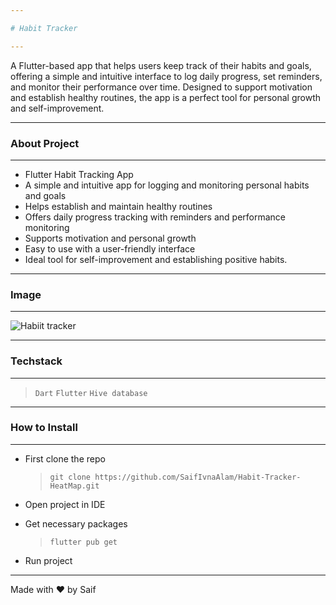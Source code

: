 ```yaml
---

# Habit Tracker

---
```


A Flutter-based app that helps users keep track of their habits and goals, offering a simple and intuitive interface to log daily progress, set reminders, and monitor their performance over time. Designed to support motivation and establish healthy routines, the app is a perfect tool for personal growth and self-improvement.

---

### About Project

---

- Flutter Habit Tracking App
- A simple and intuitive app for logging and monitoring personal habits and goals
- Helps establish and maintain healthy routines
- Offers daily progress tracking with reminders and performance monitoring
- Supports motivation and personal growth
- Easy to use with a user-friendly interface
- Ideal tool for self-improvement and establishing positive habits.

---

### Image

---

![Habiit tracker](https://user-images.githubusercontent.com/73099787/216776059-8337cf86-f91d-49b0-b630-adadc7011f68.png)

---

### Techstack

---

> `Dart` 
> `Flutter`
> `Hive database`

---

### How to Install

---

- First clone the repo
  > `git clone https://github.com/SaifIvnaAlam/Habit-Tracker-HeatMap.git`
- Open project in IDE

- Get necessary packages
  > `flutter pub get`
- Run project
---
Made with ❤️ by Saif
